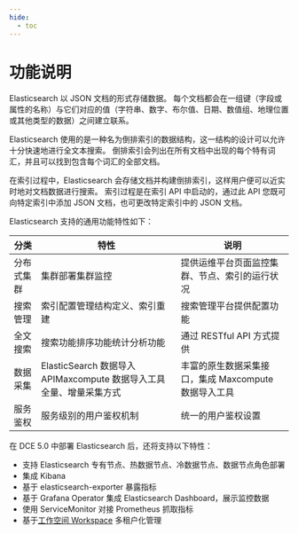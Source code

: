```yaml
---
hide:
  - toc
---
```


# 功能说明

Elasticsearch 以 JSON 文档的形式存储数据。
每个文档都会在一组键（字段或属性的名称）与它们对应的值（字符串、数字、布尔值、日期、数值组、地理位置或其他类型的数据）之间建立联系。

Elasticsearch 使用的是一种名为倒排索引的数据结构，这一结构的设计可以允许十分快速地进行全文本搜索。
倒排索引会列出在所有文档中出现的每个特有词汇，并且可以找到包含每个词汇的全部文档。

在索引过程中，Elasticsearch 会存储文档并构建倒排索引，这样用户便可以近实时地对文档数据进行搜索。
索引过程是在索引 API 中启动的，通过此 API 您既可向特定索引中添加 JSON 文档，也可更改特定索引中的 JSON 文档。

Elasticsearch 支持的通用功能特性如下：

| 分类       | 特性                                                         | 说明                                                 |
| ---------- | ------------------------------------------------------------ | ---------------------------------------------------- |
| 分布式集群 | 集群部署集群监控                                             | 提供运维平台页面监控集群、节点、索引的运行状况       |
| 搜索管理   | 索引配置管理结构定义、索引重建                               | 搜索管理平台提供配置功能                             |
| 全文搜索   | 搜索功能排序功能统计分析功能                                 | 通过 RESTful API 方式提供                            |
| 数据采集   | ElasticSearch 数据导入 APIMaxcompute 数据导入工具全量、增量采集方式 | 丰富的原生数据采集接口，集成 Maxcompute 数据导入工具 |
| 服务鉴权   | 服务级别的用户鉴权机制                                       | 统一的用户鉴权设置                                   |

在 DCE 5.0 中部署 Elasticsearch 后，还将支持以下特性：

- 支持 Elasticsearch 专有节点、热数据节点、冷数据节点、数据节点角色部署
- 集成 Kibana
- 基于 elasticsearch-exporter 暴露指标
- 基于 Grafana Operator 集成 Elasticsearch Dashboard，展示监控数据
- 使用 ServiceMonitor 对接 Prometheus 抓取指标
- 基于[工作空间 Workspace](../../../ghippo/04UserGuide/02Workspace/Workspaces.md) 多租户化管理
